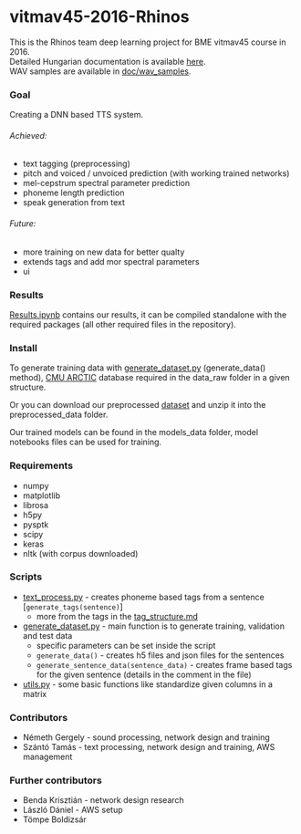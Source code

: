 # vitmav45-2016-Rhinos

This is the Rhinos team deep learning project for BME vitmav45 course in 2016.
<br>
Detailed Hungarian documentation is available [here](https://github.com/BME-SmartLab-Education/vitmav45-2016-Rhinos/blob/master/doc/documentation.pdf).<br>
WAV samples are available in [doc/wav_samples](https://github.com/BME-SmartLab-Education/vitmav45-2016-Rhinos/tree/master/doc/wav_samples).

### Goal
Creating a DNN based TTS system.

###### Achieved:
* text tagging (preprocessing)
* pitch and voiced / unvoiced prediction (with working trained networks)
* mel-cepstrum spectral parameter prediction
* phoneme length prediction
* speak generation from text

###### Future:
* more training on new data for better qualty
* extends tags and add mor spectral parameters
* ui

### Results
[Results.ipynb](https://github.com/BME-SmartLab-Education/vitmav45-2016-Rhinos/blob/master/Results.ipynb) contains our results, it can be compiled standalone with the required packages (all other required files in the repository).

### Install

To generate training data with [generate_dataset.py](https://github.com/BME-SmartLab-Education/vitmav45-2016-Rhinos/blob/master/generate_dataset.py) (generate_data() method), [CMU ARCTIC](http://festvox.org/cmu_arctic/) database required in the data_raw folder in a given structure.

Or you can download our preprocessed [dataset](https://s3-us-west-2.amazonaws.com/rhinos-datasets/dataset_5.zip) and unzip it into the preprocessed_data folder.

Our trained models can be found in the models_data folder, model notebooks files can be used for training.

### Requirements
* numpy
* matplotlib
* librosa
* h5py
* pysptk
* scipy
* keras
* nltk (with corpus downloaded)

### Scripts

* [text_process.py](https://github.com/BME-SmartLab-Education/vitmav45-2016-Rhinos/blob/master/text_process.py) - creates phoneme based tags from a sentence [```generate_tags(sentence)```]
  * more from the tags in the [tag_structure.md](https://github.com/BME-SmartLab-Education/vitmav45-2016-Rhinos/blob/master/tag_structure.md)
* [generate_dataset.py](https://github.com/BME-SmartLab-Education/vitmav45-2016-Rhinos/blob/master/generate_dataset.py) - main function is to generate training, validation and test data
  * specific parameters can be set inside the script
  * ```generate_data()``` - creates h5 files and json files for the sentences
  * ```generate_sentence_data(sentence_data)``` - creates frame based tags for the given sentence (details in the comment in the file)
* [utils.py](https://github.com/BME-SmartLab-Education/vitmav45-2016-Rhinos/blob/master/utils.py) - some basic functions like standardize given columns in a matrix

### Contributors
* Németh Gergely - sound processing, network design and training
* Szántó Tamás - text processing, network design and training, AWS management

### Further contributors
* Benda Krisztián - network design research
* László Dániel - AWS setup
* Tömpe Boldizsár
